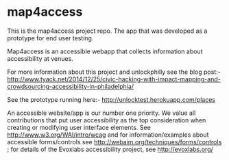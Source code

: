 map4access
==========

This is the map4access project repo. The app that was developed as a prototype for end user testing.

Map4access is an accessible webapp that collects information about accessibility at venues.

For more information about this project and unlockphilly see the blog post:- http://www.tyack.net/2014/12/25/civic-hacking-with-impact-mapping-and-crowdsourcing-accessibility-in-philadelphia/ 

See the prototype running here:- http://unlocktest.herokuapp.com/places

An accessible website/app is our number one priority. We value all contributions that put user accessibility as the top consideration when creating or modifying user interface elements. See http://www.w3.org/WAI/intro/wcag and for information/examples about accessible forms/controls see http://webaim.org/techniques/forms/controls ; for details of the Evoxlabs accessibility project, see http://evoxlabs.org/
